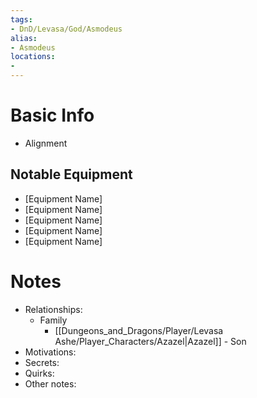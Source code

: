 ```yaml
---
tags:
- DnD/Levasa/God/Asmodeus
alias:
- Asmodeus
locations:
- 
---
```


# Basic Info
- Alignment


## Notable Equipment
- [Equipment Name]
- [Equipment Name]
- [Equipment Name]
- [Equipment Name]
- [Equipment Name]

# Notes
- Relationships: 
	- Family
		- [[Dungeons_and_Dragons/Player/Levasa Ashe/Player_Characters/Azazel|Azazel]] - Son
- Motivations: 
- Secrets: 
- Quirks: 
- Other notes: 

